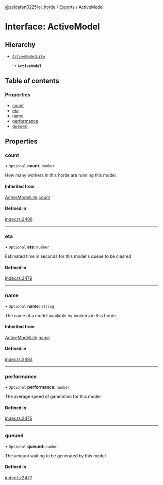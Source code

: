[@zeldafan0225/ai_horde](../README.md) / [Exports](../modules.md) / ActiveModel

# Interface: ActiveModel

## Hierarchy

- [`ActiveModelLite`](ActiveModelLite.md)

  ↳ **`ActiveModel`**

## Table of contents

### Properties

- [count](ActiveModel.md#count)
- [eta](ActiveModel.md#eta)
- [name](ActiveModel.md#name)
- [performance](ActiveModel.md#performance)
- [queued](ActiveModel.md#queued)

## Properties

### count

• `Optional` **count**: `number`

How many workers in this horde are running this model.

#### Inherited from

[ActiveModelLite](ActiveModelLite.md).[count](ActiveModelLite.md#count)

#### Defined in

[index.ts:2486](https://github.com/ZeldaFan0225/ai_horde/blob/9b3ae88/index.ts#L2486)

___

### eta

• `Optional` **eta**: `number`

Estimated time in seconds for this model's queue to be cleared

#### Defined in

[index.ts:2479](https://github.com/ZeldaFan0225/ai_horde/blob/9b3ae88/index.ts#L2479)

___

### name

• `Optional` **name**: `string`

The name of a model available by workers in this horde.

#### Inherited from

[ActiveModelLite](ActiveModelLite.md).[name](ActiveModelLite.md#name)

#### Defined in

[index.ts:2484](https://github.com/ZeldaFan0225/ai_horde/blob/9b3ae88/index.ts#L2484)

___

### performance

• `Optional` **performance**: `number`

The average speed of generation for this model

#### Defined in

[index.ts:2475](https://github.com/ZeldaFan0225/ai_horde/blob/9b3ae88/index.ts#L2475)

___

### queued

• `Optional` **queued**: `number`

The amount waiting to be generated by this model

#### Defined in

[index.ts:2477](https://github.com/ZeldaFan0225/ai_horde/blob/9b3ae88/index.ts#L2477)
